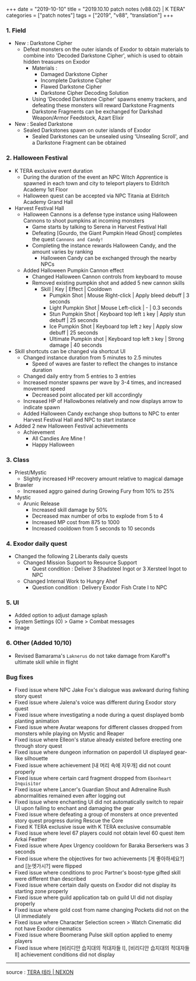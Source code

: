 +++
date = "2019-10-10"
title = "2019.10.10 patch notes (v88.02) | K TERA"
categories = ["patch notes"]
tags = ["2019", "v88", "translation"]
+++

### 1. Field
- New : Darkstone Cipher
  - Defeat monsters on the outer islands of Exodor to obtain materials to combine into 'Decoded Darkstone Cipher', which is used to obtain hidden treasures on Exodor
    - Materials :
      - Damaged Darkstone Cipher
      - Incomplete Darkstone Cipher
      - Flawed Darkstone Cipher
      - Darkstone Cipher Decoding Solution
    - Using 'Decoded Darkstone Cipher' spawns enemy trackers, and defeating these monsters will reward Darkstone Fragments
    - Darkstone Fragments can be exchanged for Darkshad Weapon/Armor Feedstock, Azart Elixir
- New : Sealed Darkstone
  - Sealed Darkstones spawn on outer islands of Exodor
    - Sealed Darkstones can be unsealed using 'Unsealing Scroll', and a Darkstone Fragment can be obtained

### 2. Halloween Festival
- K TERA exclusive event duration
  - During the duration of the event an NPC Witch Apprentice is spawned in each town and city to teleport players to Eldritch Academy 1st Floor
  - Halloween quest can be accepted via NPC Titania at Eldritch Academy Grand Hall
- Harvest Festival Hall
  - Halloween Cannons is a defense type instance using Halloween Cannons to shoot pumpkins at incoming monsters
    - Game starts by talking to Serena in Harvest Festival Hall
    - Defeating [Gourdo, the Giant Pumpkin Head Ghost] completes the quest `Cannons and Candy!`
    - Completing the instance rewards Halloween Candy, and the amount varies by ranking
      - Halloween Candy can be exchanged through the nearby NPCs
  - Added Halloween Pumpkin Cannon effect
    - Changed Halloween Cannon controls from keyboard to mouse
    - Removed existing pumpkin shot and added 5 new cannon skills
      - Skill | Key | Effect | Cooldown
        - Pumpkin Shot | Mouse Right-click | Apply bleed debuff | 3 seconds
        - Light Pumpkin Shot | Mouse Left-click | - | 0.3 seconds
        - Stun Pumpkin Shot | Keyboard top left `1` key | Apply stun debuff | 25 seconds
        - Ice Pumpkin Shot | Keyboard top left `2` key | Apply slow debuff | 25 seconds
        - Ultimate Pumpkin shot | Keyboard top left `3` key | Strong damage | 40 seconds
- Skill shortcuts can be changed via shortcut UI
  - Changed instance duration from 5 minutes to 2.5 minutes
    - Speed of waves are faster to reflect the changes to instance duration
  - Changed daily entry from 5 entries to 3 entries
  - Increased monster spawns per wave by 3-4 times, and increased movement speed
    - Decreased point allocated per kill accordingly
  - Increased HP of Hallowbones relatively and now displays arrow to indicate spawn
  - Added Halloween Candy exchange shop buttons to NPC to enter Harvest Festival Hall and NPC to start instance
- Added 2 new Halloween Festival achievements
  - Achievement
    - All Candies Are Mine !
    - Happy Halloween

### 3. Class
- Priest/Mystic
  - Slightly increased HP recovery amount relative to magical damage
- Brawler
  - Increased aggro gained during Growing Fury from 10% to 25%
- Mystic
  - Arunic Release
    - Increased skill damage by 50%
    - Decreased max number of orbs to explode from 5 to 4
    - Increased MP cost from 875 to 1000
    - Increased cooldown from 5 seconds to 10 seconds

### 4. Exodor daily quest
- Changed the following 2 Liberants daily quests
  - Changed Mission Support to Resource Support
    - Quest condition : Deliver 3 Shadsteel Ingot or 3 Xersteel Ingot to NPC
  - Changed Internal Work to Hungry Ahef
    - Question condition : Delivery Exodor Fish Crate I to NPC

### 5. UI
- Added option to adjust damage splash
- System Settings (O) > Game > Combat messages
- image

### 6. Other (Added 10/10)
- Revised Bamarama's `Laknerus` do not take damage from Karoff's ultimate skill while in flight

### Bug fixes
- Fixed issue where NPC Jake Fox's dialogue was awkward during fishing story quest
- Fixed issue where Jalena's voice was different during Exodor story quest
- Fixed issue where investigating a node during a quest displayed bomb planting animation
- Fixed issue where Avatar weapons for different classes dropped from monsters while playing on Mystic and Reaper
- Fixed issue where Elleon's statue already existed before erecting one through story quest
- Fixed issue where dungeon information on paperdoll UI displayed gear-like silhouette 
- Fixed issue where achievement [내 머리 속에 지우개] did not count properly
- Fixed issue where certain card fragment dropped from `Ebonheart Inquisitor`
- Fixed issue where Lancer's Guardian Shout and Adrenaline Rush abnormalities remained even after logging out
- Fixed issue where enchanting UI did not automatically switch to repair UI upon failing to enchant and damaging the gear
- Fixed issue where defeating a group of monsters at once prevented story quest progress during Rescue the Core
- Fixed K TERA exclusive issue with K TERA exclusive consumable
- Fixed issue where level 67 players could not obtain level 60 quest item Arkai Feather
- Fixed issue where Apex Urgency cooldown for Baraka Berserkers was 3 seconds
- Fixed issue where the objectives for two achievements [게 좋아하세요?] and [눈엣가시?] were flipped
- Fixed issue where conditions to proc Partner's boost-type gifted skill were different than described
- Fixed issue where certain daily quests on Exodor did not display its starting zone properly
- Fixed issue where guild application tab on guild UI did not display properly
- Fixed issue where gold cost from name changing Pockets did not on the UI immediately
- Fixed issue where Character Selection screen > Watch Cinematic did not have Exodor cinematics
- Fixed issue where Boomerang Pulse skill option applied to enemy players
- Fixed issue where [비리디안 습지대의 적대자들 I], [비리디안 습지대의 적대자들 II] achievement conditions did not display

----

source : [TERA 테라 | NEXON](http://tera.nexon.com/news/update/view.aspx?n4articlesn=412)
